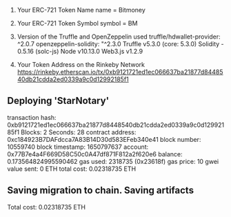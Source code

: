 1) Your ERC-721 Token Name
    name = Bitmoney

2) Your ERC-721 Token Symbol
    symbol = BM

3) Version of the Truffle and OpenZeppelin used
    truffle/hdwallet-provider: ^2.0.7
    openzeppelin-solidity: "^2.3.0
    Truffle v5.3.0 (core: 5.3.0)
    Solidity - 0.5.16 (solc-js)
    Node v10.13.0
    Web3.js v1.2.9

4) Your Token Address on the Rinkeby Network
https://rinkeby.etherscan.io/tx/0xb9121721ed1ec066637ba21877d8448540db21cdda2ed0339a9c0d12992185f1

Deploying 'StarNotary'
----------------------
transaction hash:    0xb9121721ed1ec066637ba21877d8448540db21cdda2ed0339a9c0d12992185f1
Blocks: 2            Seconds: 28
contract address:    0xc184923B7DAFdcca7A83B14D30d583EFeb340e41
block number:        10559740
block timestamp:     1650797637
account:             0x77B7e4a4F669D58C50c0A47df871F812a2f620e6
balance:             0.173564824995590462
gas used:            2318735 (0x23618f)
gas price:           10 gwei
value sent:          0 ETH
total cost:          0.02318735 ETH


Saving migration to chain.
Saving artifacts
-------------------------------------
Total cost:          0.02318735 ETH

